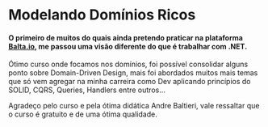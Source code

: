 # Modelando Domínios Ricos

#### O primeiro de muitos do quais ainda pretendo praticar na plataforma <a href=“https://balta.io/“>Balta.io</a>, me passou uma visão diferente do que é trabalhar com .NET.

Ótimo curso onde focamos nos domínios, foi possível consolidar alguns ponto sobre Domain-Driven Design, mais foi 
abordados muitos mais temas que só vem agregar na minha carreira como Dev aplicando princípios do SOLID, CQRS, Queries, Handlers entre outros...

Agradeço pelo curso e pela ótima didática Andre Baltieri, vale ressaltar que o curso é gratuito e de uma ótima qualidade.


